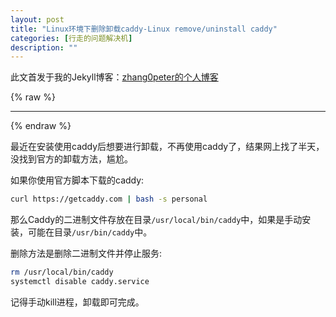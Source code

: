 ```yaml
---
layout: post
title: "Linux环境下删除卸载caddy-Linux remove/uninstall caddy"
categories: [行走的问题解决机]
description: ""
---
```


此文首发于我的Jekyll博客：[zhang0peter的个人博客](https://zhang0peter.com)         

{% raw %}
***          
{% endraw %}

最近在安装使用caddy后想要进行卸载，不再使用caddy了，结果网上找了半天，没找到官方的卸载方法，尴尬。

如果你使用官方脚本下载的caddy:

```sh
curl https://getcaddy.com | bash -s personal
```

那么Caddy的二进制文件存放在目录`/usr/local/bin/caddy`中，如果是手动安装，可能在目录`/usr/bin/caddy`中。

删除方法是删除二进制文件并停止服务:
```sh
rm /usr/local/bin/caddy
systemctl disable caddy.service
```

记得手动kill进程，卸载即可完成。

